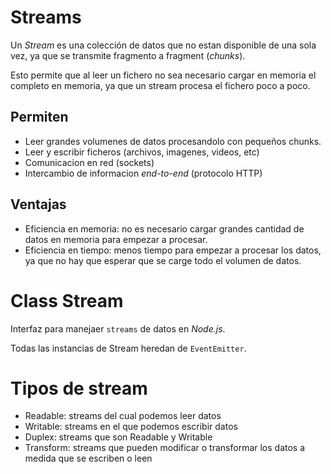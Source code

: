 # Streams

Un _Stream_ es una colección de datos que no estan disponible de una sola vez, ya que se transmite fragmento a fragment (_chunks_).

Esto permite que al leer un fichero no sea necesario cargar en memoria el completo en memoria, ya que un stream procesa el fichero poco a poco.

## Permiten

- Leer grandes volumenes de datos procesandolo con pequeños chunks.
- Leer y escribir ficheros (archivos, imagenes, videos, etc)
- Comunicacion en red (sockets)
- Intercambio de informacion _end-to-end_ (protocolo HTTP)

## Ventajas

- Eficiencia en memoria: no es necesario cargar grandes cantidad de datos en memoria para empezar a procesar.
- Eficiencia en tiempo: menos tiempo para empezar a procesar los datos, ya que no hay que esperar que se carge todo el volumen de datos.

# Class Stream

Interfaz para manejaer `streams` de datos en _Node.js_.

Todas las instancias de Stream heredan de `EventEmitter`.

# Tipos de stream

- Readable: streams del cual podemos leer datos
- Writable: streams en el que podemos escribir datos
- Duplex: streams que son Readable y Writable
- Transform: streams que pueden modificar o transformar los datos a medida que se escriben o leen
